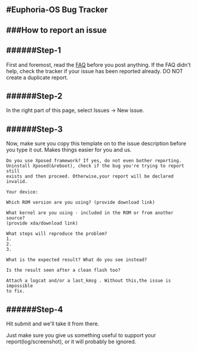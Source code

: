 #Euphoria-OS Bug Tracker
------------------------

###How to report an issue
-------------------------

######Step-1
------------

First and foremost, read the [FAQ](https://docs.google.com/document/d/1cwBCTR_Kz1cLbdUr3myp05PVfxK_f31Oty5K2PieFng/edit?usp=sharing) before you post anything. 
If the FAQ didn't help, check the tracker if your issue has been reported already. DO NOT create a duplicate report.

######Step-2
------------

In the right part of this page, select Issues -> New issue.

######Step-3
------------

Now, make sure you copy this template on to the issue description before you type it out. Makes things easier for you and us.
```
Do you use Xposed framework? If yes, do not even bother reporting.
Uninstall Xposed(&reboot), check if the bug you're trying to report still
exists and then proceed. Otherwise,your report will be declared invalid.

Your device:

Which ROM version are you using? (provide download link)

What kernel are you using - included in the ROM or from another source?
(provide xda/download link)

What steps will reproduce the problem?
1.
2.
3.

What is the expected result? What do you see instead?

Is the result seen after a clean flash too?

Attach a logcat and/or a last_kmsg . Without this,the issue is impossible
to fix.
```
######Step-4
------------

Hit submit and we'll take it from there. 

Just make sure you give us something useful to support your report(log/screenshot), or it will probably be ignored.


